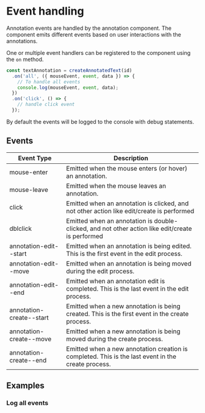 # Event handling

Annotation events are handled by the annotation component.
The component emits different events based on user interactions with the annotations.

One or multiple event handlers can be registered to the component using the `on` method.

```typescript
const textAnnotation = createAnnotatedText(id)
  .on('all', ({ mouseEvent, event, data }) => {
    // To handle all events
    console.log(mouseEvent, event, data);
  })
  .on('click', () => {
    // handle click event
  });
```

By default the events will be logged to the console with debug statements.

## Events

| Event Type               | Description                                                                                        |
|--------------------------|----------------------------------------------------------------------------------------------------|
| mouse-enter              | Emitted when the mouse enters (or hover) an annotation.                                            |
| mouse-leave              | Emitted when the mouse leaves an annotation.                                                       |
| click                    | Emitted when an annotation is clicked, and not other action like edit/create is performed          |
| dblclick                 | Emitted when an annotation is double-clicked, and not other action like edit/create is performed   |
| annotation-edit--start   | Emitted when an annotation is being edited. This is the first event in the edit process.           |
| annotation-edit--move    | Emitted when an annotation is being moved during the edit process.                                 |
| annotation-edit--end     | Emitted when an annotation edit is completed. This is the last event in the edit process.          |
| annotation-create--start | Emitted when a new annotation is being created. This is the first event in the create process.     |
| annotation-create--move  | Emitted when a new annotation is being moved during the create process.                            |
| annotation-create--end   | Emitted when a new annotation creation is completed. This is the last event in the create process. |

## Examples

<script setup>
//
import { onMounted, onUnmounted, watch, watchEffect } from "vue";
import { createAnnotatedText, PlainTextAdapter } from "@ghentcdh/vue-component-annotated-text";
import { waitUntilElementExists, plainText } from "@demo";

const id = "annotation-log";

waitUntilElementExists(id).then((element) => {
    createAnnotatedText(id,
        {
            text: PlainTextAdapter(),
            annotation: {
                create: true,
                edit: true
            },
        })
    .setText(plainText.text)
    .setAnnotations(plainText.annotations)
    .on('all', ({ mouseEvent, event, data }) => {
        console.log(mouseEvent, event, data);
        const logger = document.getElementById("annotation-logger");
        if (logger) {
            logger.innerHTML = `<p><b>${event}</b>: ${data.annotation.id}</p>`;
        }
    })
;
});


</script>

### Log all events

<div id="annotation-log"></div>
<pre id="annotation-logger"></pre>
